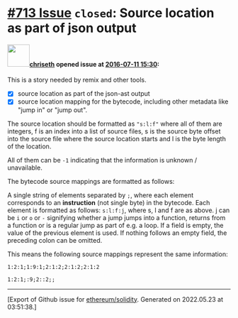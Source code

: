 # [\#713 Issue](https://github.com/ethereum/solidity/issues/713) `closed`: Source location as part of json output

#### <img src="https://avatars.githubusercontent.com/u/9073706?v=4" width="50">[chriseth](https://github.com/chriseth) opened issue at [2016-07-11 15:30](https://github.com/ethereum/solidity/issues/713):

This is a story needed by remix and other tools.
- [x] source location as part of the json-ast output
- [x] source location mapping for the bytecode, including other metadata like "jump in" or "jump out".

The source location should be formatted as `"s:l:f"` where all of them are integers, f is an index into a list of source files, s is the source byte offset into the source file where the source location starts and l is the byte length of the location.

All of them can be `-1` indicating that the information is unknown / unavailable.

The bytecode source mappings are formatted as follows:

A single string of elements separated by `;`, where each element corresponds to an **instruction** (not single byte) in the bytecode. Each element is formatted as follows: `s:l:f:j`, where s, l and f are as above. j can be `i` or `o` or `-` signifying whether a jump jumps into a function, returns from a function or is a regular jump as part of e.g. a loop. If a field is empty, the value of the previous element is used. If nothing follows an empty field, the preceding colon can be omitted.

This means the following source mappings represent the same information:

`1:2:1;1:9:1;2:1:2;2:1:2;2:1:2`

`1:2:1;:9;2::2;;`





-------------------------------------------------------------------------------



[Export of Github issue for [ethereum/solidity](https://github.com/ethereum/solidity). Generated on 2022.05.23 at 03:51:38.]
